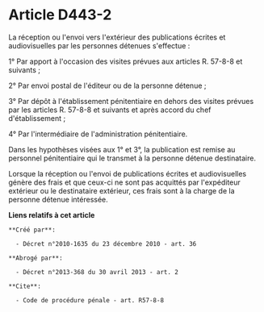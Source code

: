 # Article D443-2

La réception ou l'envoi vers l'extérieur des publications écrites et audiovisuelles par les personnes détenues s'effectue : 

1° Par apport à l'occasion des visites prévues aux articles R. 57-8-8 et suivants ; 

2° Par envoi postal de l'éditeur ou de la personne détenue ; 

3° Par dépôt à l'établissement pénitentiaire en dehors des visites prévues par les articles R. 57-8-8 et suivants et après
accord du chef d'établissement ; 

4° Par l'intermédiaire de l'administration pénitentiaire. 

Dans les hypothèses visées aux 1° et 3°, la publication est remise au personnel pénitentiaire qui le transmet à la personne
détenue destinataire. 

Lorsque la réception ou l'envoi de publications écrites et audiovisuelles génère des frais et que ceux-ci ne sont pas
acquittés par l'expéditeur extérieur ou le destinataire extérieur, ces frais sont à la charge de la personne détenue
intéressée.

**Liens relatifs à cet article**

	**Créé par**:

	  - Décret n°2010-1635 du 23 décembre 2010 - art. 36

	**Abrogé par**:

	  - Décret n°2013-368 du 30 avril 2013 - art. 2

	**Cite**:

	  - Code de procédure pénale - art. R57-8-8
